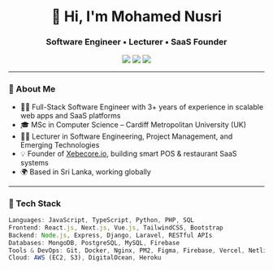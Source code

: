 <h1 align="center">👋 Hi, I'm Mohamed Nusri</h1>
<h3 align="center">Software Engineer • Lecturer • SaaS Founder</h3>

<p align="center">
  <a href="https://xebecore.io" target="_blank"><img src="https://img.shields.io/badge/Website-xebecore.io-blue?style=for-the-badge&logo=google-chrome"></a>
  <a href="mailto:nusrixebecore@gmail.com"><img src="https://img.shields.io/badge/Email-nusrixebecore@gmail.com-red?style=for-the-badge&logo=gmail"></a>
  <a href="https://linkedin.com/in/mohamednusri" target="_blank"><img src="https://img.shields.io/badge/LinkedIn-mohamednusri-blue?style=for-the-badge&logo=linkedin"></a>
</p>

---

### 🚀 About Me

- 🧑‍💻 Full-Stack Software Engineer with 3+ years of experience in scalable web apps and SaaS platforms  
- 🎓 MSc in Computer Science – Cardiff Metropolitan University (UK)  
- 👨‍🏫 Lecturer in Software Engineering, Project Management, and Emerging Technologies  
- 💡 Founder of [Xebecore.io](https://xebecore.io), building smart POS & restaurant SaaS systems  
- 🌍 Based in Sri Lanka, working globally  

---

### 🧰 Tech Stack

```javascript
Languages: JavaScript, TypeScript, Python, PHP, SQL  
Frontend: React.js, Next.js, Vue.js, TailwindCSS, Bootstrap  
Backend: Node.js, Express, Django, Laravel, RESTful APIs  
Databases: MongoDB, PostgreSQL, MySQL, Firebase  
Tools & DevOps: Git, Docker, Nginx, PM2, Figma, Firebase, Vercel, Netlify  
Cloud: AWS (EC2, S3), DigitalOcean, Heroku  
